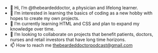 - 👋 Hi, I’m @thebeardeddoctor, a physician and lifelong learner. 
- 👀 I’m interested in learning the basics of coding as a new hobby with hopes to create my own projects.  
- 🌱 I’m currently learning HTML and CSS and plan to expand my knowledge over time. 
- 💞️ I’m looking to collaborate on projects that benefit patients, doctors, nurses and retail investors that have long time horizons. 
- 📫 How to reach me thebeardeddoctorpodcast@gmail.com

<!---
thebeardeddoctor/thebeardeddoctor is a ✨ special ✨ repository because its `README.md` (this file) appears on your GitHub profile.
You can click the Preview link to take a look at your changes.
--->
